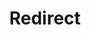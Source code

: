 ﻿---
layout: src/layouts/Redirect.astro
title: Redirect
redirect: https://yamldoc.liuyan.wang/docs/deployments/nginx/configure-target-machine
pubDate:  2023-01-01
navSearch: false
navSitemap: false
navMenu: false
---
